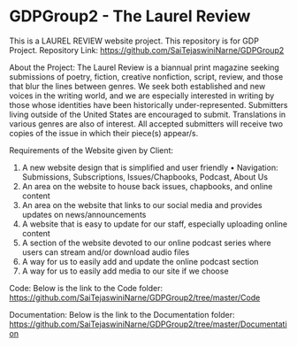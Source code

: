 # GDPGroup2 - The Laurel Review

This is a LAUREL REVIEW website project. This repository is for GDP Project.
Repository Link: https://github.com/SaiTejaswiniNarne/GDPGroup2

About the Project:
The Laurel Review is a biannual print magazine seeking submissions of poetry, fiction, creative nonfiction, script, review, and those that blur the lines between genres. We seek both established and new voices in the writing world, and we are especially interested in writing by those whose identities have been historically under-represented. Submitters living outside of the United States are encouraged to submit. Translations in various genres are also of interest. All accepted submitters will receive two copies of the issue in which their piece(s) appear/s.

Requirements of the Website given by Client:
1.	A new website design that is simplified and user friendly 
•	Navigation: Submissions, Subscriptions, Issues/Chapbooks, Podcast, About Us
2.	An area on the website to house back issues, chapbooks, and online content
3.	An area on the website that links to our social media and provides updates on news/announcements 
4.	A website that is easy to update for our staff, especially uploading online content
5.	A section of the website devoted to our online podcast series where users can stream and/or download audio files 
6.	A way for us to easily add and update the online podcast section
7.	A way for us to easily add media to our site if we choose 

Code:
Below is the link to the Code folder:
https://github.com/SaiTejaswiniNarne/GDPGroup2/tree/master/Code

Documentation:
Below is the link to the Documentation folder:
https://github.com/SaiTejaswiniNarne/GDPGroup2/tree/master/Documentation

